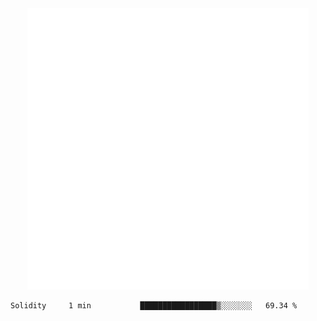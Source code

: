 <div align="center">
    <a href="https://konst.fish">
        <img src="https://raw.githubusercontent.com/konstfish/konstfish/master/fish.svg" alt="Logo" width="450"/>
    </a>
</div>

<!--START_SECTION:waka-->
```text
Solidity     1 min           █████████████████▒░░░░░░░   69.34 % 
```
<!--END_SECTION:waka-->
